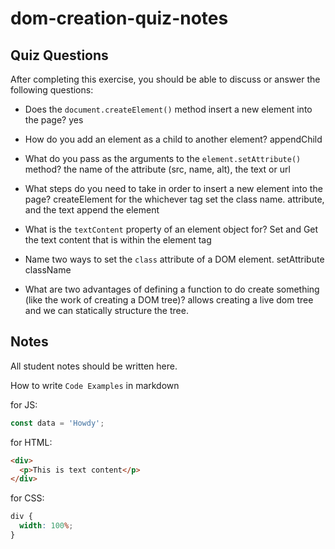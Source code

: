# dom-creation-quiz-notes

## Quiz Questions

After completing this exercise, you should be able to discuss or answer the following questions:

- Does the `document.createElement()` method insert a new element into the page?
  yes

- How do you add an element as a child to another element?
  appendChild

- What do you pass as the arguments to the `element.setAttribute()` method?
  the name of the attribute (src, name, alt), the text or url

- What steps do you need to take in order to insert a new element into the page?
  createElement for the whichever tag
  set the class name. attribute, and the text
  append the element

- What is the `textContent` property of an element object for?
  Set and Get the text content that is within the element tag

- Name two ways to set the `class` attribute of a DOM element.
  setAttribute
  className

- What are two advantages of defining a function to do create something (like the work of creating a DOM tree)?
  allows creating a live dom tree and we can statically structure the tree.

## Notes

All student notes should be written here.

How to write `Code Examples` in markdown

for JS:

```javascript
const data = 'Howdy';
```

for HTML:

```html
<div>
  <p>This is text content</p>
</div>
```

for CSS:

```css
div {
  width: 100%;
}
```
